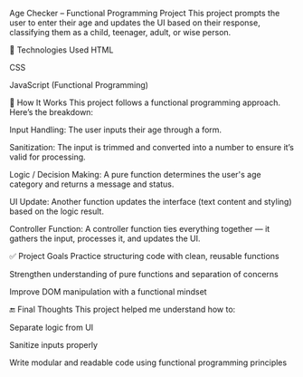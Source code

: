 Age Checker – Functional Programming Project
This project prompts the user to enter their age and updates the UI based on their response, classifying them as a child, teenager, adult, or wise person.

🔧 Technologies Used
HTML

CSS

JavaScript (Functional Programming)

🧠 How It Works
This project follows a functional programming approach. Here’s the breakdown:

Input Handling:
The user inputs their age through a form.

Sanitization:
The input is trimmed and converted into a number to ensure it’s valid for processing.

Logic / Decision Making:
A pure function determines the user's age category and returns a message and status.

UI Update:
Another function updates the interface (text content and styling) based on the logic result.

Controller Function:
A controller function ties everything together — it gathers the input, processes it, and updates the UI.

✅ Project Goals
Practice structuring code with clean, reusable functions

Strengthen understanding of pure functions and separation of concerns

Improve DOM manipulation with a functional mindset

🔚 Final Thoughts
This project helped me understand how to:

Separate logic from UI

Sanitize inputs properly

Write modular and readable code using functional programming principles

